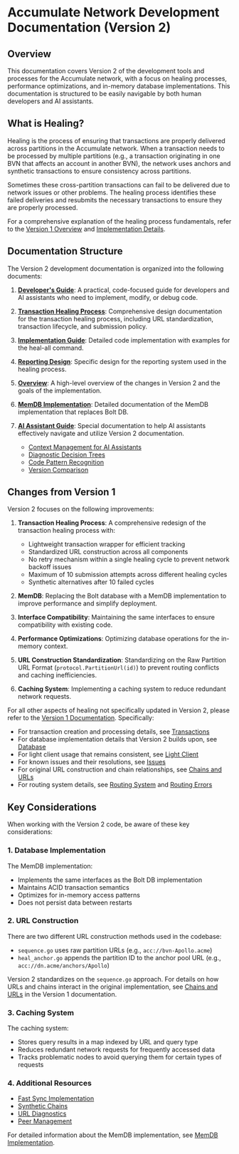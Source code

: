 # Accumulate Network Development Documentation (Version 2)

## Overview

This documentation covers Version 2 of the development tools and processes for the Accumulate network, with a focus on healing processes, performance optimizations, and in-memory database implementations. This documentation is structured to be easily navigable by both human developers and AI assistants.

## What is Healing?

Healing is the process of ensuring that transactions are properly delivered across partitions in the Accumulate network. When a transaction needs to be processed by multiple partitions (e.g., a transaction originating in one BVN that affects an account in another BVN), the network uses anchors and synthetic transactions to ensure consistency across partitions.

Sometimes these cross-partition transactions can fail to be delivered due to network issues or other problems. The healing process identifies these failed deliveries and resubmits the necessary transactions to ensure they are properly processed.

For a comprehensive explanation of the healing process fundamentals, refer to the [Version 1 Overview](../heal_v1/overview.md) and [Implementation Details](../heal_v1/implementation.md).

## Documentation Structure

The Version 2 development documentation is organized into the following documents:

1. [**Developer's Guide**](./developer_guide.md): A practical, code-focused guide for developers and AI assistants who need to implement, modify, or debug code.

2. [**Transaction Healing Process**](./transaction_healing_process.md): Comprehensive design documentation for the transaction healing process, including URL standardization, transaction lifecycle, and submission policy.

3. [**Implementation Guide**](./heal_all_implementation.md): Detailed code implementation with examples for the heal-all command.

4. [**Reporting Design**](./heal_all_reporting.md): Specific design for the reporting system used in the healing process.

5. [**Overview**](./overview.md): A high-level overview of the changes in Version 2 and the goals of the implementation.

6. [**MemDB Implementation**](./mem_db.md): Detailed documentation of the MemDB implementation that replaces Bolt DB.

7. [**AI Assistant Guide**](./ai_guide.md): Special documentation to help AI assistants effectively navigate and utilize Version 2 documentation.
   - [Context Management for AI Assistants](./ai_guide.md#context-management-for-ai-assistants)
   - [Diagnostic Decision Trees](./ai_guide.md#diagnostic-decision-trees-for-ai-assistants)
   - [Code Pattern Recognition](./ai_guide.md#code-pattern-recognition-guide)
   - [Version Comparison](./ai_guide.md#comparing-version-1-and-version-2)

## Changes from Version 1

Version 2 focuses on the following improvements:

1. **Transaction Healing Process**: A comprehensive redesign of the transaction healing process with:
   - Lightweight transaction wrapper for efficient tracking
   - Standardized URL construction across all components
   - No retry mechanism within a single healing cycle to prevent network backoff issues
   - Maximum of 10 submission attempts across different healing cycles
   - Synthetic alternatives after 10 failed cycles

2. **MemDB**: Replacing the Bolt database with a MemDB implementation to improve performance and simplify deployment.

3. **Interface Compatibility**: Maintaining the same interfaces to ensure compatibility with existing code.

4. **Performance Optimizations**: Optimizing database operations for the in-memory context.

5. **URL Construction Standardization**: Standardizing on the Raw Partition URL Format (`protocol.PartitionUrl(id)`) to prevent routing conflicts and caching inefficiencies.

6. **Caching System**: Implementing a caching system to reduce redundant network requests.

For all other aspects of healing not specifically updated in Version 2, please refer to the [Version 1 Documentation](../heal_v1/index.md). Specifically:

- For transaction creation and processing details, see [Transactions](../heal_v1/transactions.md)
- For database implementation details that Version 2 builds upon, see [Database](../heal_v1/database.md)
- For light client usage that remains consistent, see [Light Client](../heal_v1/light_client.md)
- For known issues and their resolutions, see [Issues](../heal_v1/issues.md)
- For original URL construction and chain relationships, see [Chains and URLs](../heal_v1/chains_urls.md)
- For routing system details, see [Routing System](../heal_v1/route.md) and [Routing Errors](../heal_v1/routing_errors.md)

## Key Considerations

When working with the Version 2 code, be aware of these key considerations:

### 1. Database Implementation

The MemDB implementation:
- Implements the same interfaces as the Bolt DB implementation
- Maintains ACID transaction semantics
- Optimizes for in-memory access patterns
- Does not persist data between restarts

### 2. URL Construction

There are two different URL construction methods used in the codebase:
- `sequence.go` uses raw partition URLs (e.g., `acc://bvn-Apollo.acme`)
- `heal_anchor.go` appends the partition ID to the anchor pool URL (e.g., `acc://dn.acme/anchors/Apollo`)

Version 2 standardizes on the `sequence.go` approach. For details on how URLs and chains interact in the original implementation, see [Chains and URLs](../heal_v1/chains_urls.md) in the Version 1 documentation.

### 3. Caching System

The caching system:
- Stores query results in a map indexed by URL and query type
- Reduces redundant network requests for frequently accessed data
- Tracks problematic nodes to avoid querying them for certain types of requests

### 4. Additional Resources

- [Fast Sync Implementation](./fast_sync.md)
- [Synthetic Chains](./synthetic_chains.md)
- [URL Diagnostics](./url_diagnostics.md)
- [Peer Management](./peers.md)

For detailed information about the MemDB implementation, see [MemDB Implementation](./mem_db.md).
